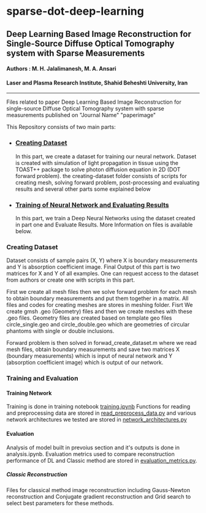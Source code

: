 

# sparse-dot-deep-learning
## Deep Learning Based Image Reconstruction for Single-Source Diffuse Optical Tomography system with Sparse Measurements 
#### Authors : M. H. Jalalimanesh, M. A. Ansari

#### Laser and Plasma Research Institute, Shahid Beheshti University, Iran
---

Files related to paper
Deep Learning Based Image Reconstruction for single-source Diffuse Optical Tomography system with sparse measurements
published on "Journal Name"
"paperimage"


This Repository consists of two main parts:

 - ### [Creating Dataset](https://github.com/mjalalimanesh/sparse-dot-deep-learning/tree/master/creating-dataset)
    In this part, we create a  dataset for training our neural network. Dataset is created with simulation of light propagation in tissue using the TOAST++ package to solve photon diffusion equation in 2D (DOT forward problem).  the creating-dataset folder consists of scripts for creating mesh, solving forward problem, post-processing and evaluating results and several other parts some explained below

 - ###  [Training of Neural Network and Evaluating Results](https://github.com/mjalalimanesh/sparse-dot-deep-learning/tree/master/training-and-evaluation)
	In this part, we train a Deep Neural Networks using the dataset created in part one and Evaluate Results. More Information on files is available below.

### Creating Dataset
Dataset consists of sample pairs (X, Y) where X is boundary measurements and Y is absorption coefficient image. Final Output of this part is two matrices for X and Y of all examples. One can request access to the dataset from authors or create one with scripts in this part. 

First we create all mesh files then we solve forward problem for each mesh to obtain boundary measurements and put them together in a matrix. All files and codes for creating meshes are stores in meshing folder. Fisrt We create gmsh .geo (Geometry) files and then we create meshes with these .geo files. Geometry files are created based on template geo files circle_single.geo and circle_double.geo which are geometries of circular phantoms with single or double inclusions. 

Forward problem is  then solved in forwad_create_dataset.m where we read mesh files, obtain boundary measurements and save two matrices X (boundary measurements) which is input of neural network and Y (absorption coefficient image) which is output of our network.

### Training and Evaluation
#### Training Network
Training is done in training notebook [training.ipynb](https://github.com/mjalalimanesh/sparse-dot-deep-learning/blob/master/training-and-evaluation/training.ipynb "training.ipynb")
Functions for reading and preprocessing data are stored in [read_preprocess_data.py](https://github.com/mjalalimanesh/sparse-dot-deep-learning/blob/master/training-and-evaluation/read_preprocess_data.py "read_preprocess_data.py") and various network architectures we tested are stored in [network_architectures.py](https://github.com/mjalalimanesh/sparse-dot-deep-learning/blob/master/training-and-evaluation/network_architectures.py "network_architectures.py") 

#### Evaluation
Analysis of model built in prevoius section and it's outputs is done in analysis.ipynb. Evaluation metrics used to compare reconstruction performance of DL and Classic method are stored in [evaluation_metrics.py](https://github.com/mjalalimanesh/sparse-dot-deep-learning/blob/master/training-and-evaluation/evaluation_metrics.py "evaluation_metrics.py").
##### Classic Reconstruction
Files for classical method image reconstruction including Gauss-Newton reconstruction and Conjugate gradient reconstruction and Grid search to select best parameters for these methods.


